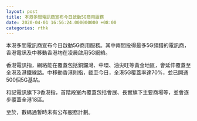```yaml
---
layout: post
title: 本港多間電訊商宣布今日啟動5G商用服務
date: 2020-04-01 16:56:24.000000000 +08:00
categories: rthk
---
```


本港多間電訊商宣布今日啟動5G商用服務。其中兩間投得最多5G頻譜的電訊商，香港電訊及中移動香港均在凌晨啟用5G網絡。

香港電訊指，網絡能在覆蓋包括銅鑼灣、中環、油尖旺等黃金地區，會延伸覆蓋至全港及港鐵線路。中移動香港則指，截至今日，全港5G覆蓋率達70%，並已開通500個5G基站。

和記電訊旗下3香港指，首階段室內覆蓋包括會展、長實旗下主要商場等，並會逐步覆蓋全港18區。

至於，數碼通暫時未有公布服務計劃。
